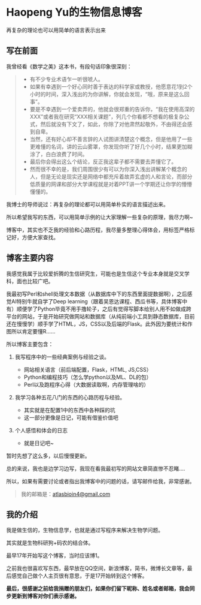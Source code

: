 # Haopeng Yu的生物信息博客

再复杂的理论也可以用简单的语言表示出来

## 写在前面

我曾经看《数学之美》这本书，有段句话印象很深刻：

> * 有不少专业术语乍一听很唬人。
> * 如果有幸遇到一个好心同时善于表达的科学家或教授，他愿意花1到2个小时的时间，深入浅出的为你讲解，你就会发现，“哦，原来是这么回事”。
> * 要是不幸遇到一个爱卖弄的，他就会很郑重的告诉你，“我在使用高深的XXX”或者我在研究“XXX相关课题”，列几个你看都不想看的极复杂公式，然后就没有下文了，如此，你除了对他肃然起敬外，不由得还会感到自卑。
> * 当然，还有好心却不善言辞的人试图讲清楚这个概念，但是他用了一些更难懂的名词，讲的云山雾罩，你发现你听了好几个小时，结果更加糊涂了，白白浪费了时间。
> * 最后你会得出这么个结论，反正我这辈子都不需要去弄懂它了。
> * 然而很不幸的是，我们周围很少有可以为你深入浅出讲解某个概念的人，但是无论是现实还是网络中都充斥着故弄玄虚的人和言论，而部分低质量的网课和部分大学课程就是对着PPT讲一个学期还让你学的懵懵懂懂的。

我博士的导师说过：再复杂的理论都可以用简单朴实的语言描述出来。

所以希望我写的东西，可以用简单示例的让大家理解一些复杂的原理，我尽力啊~

博客中，其实也不乏我的经验和心路历程，我尽量多整理心得体会，用标签严格标记好，方便大家查找。


## 博客主要内容

我感觉我属于比较爱折腾的生信研究生，可能也是生信这个专业本身就是交叉学科，面也比较广吧。

我最初写Perl和shell处理文本数据（从数据库中下的东西里面提数据啊），之后感觉AI特别牛就自学了Deep learning（跟着吴恩达课程、西瓜书等，具体博客中有）顺便学了Python毕竟不用手撸轮子，之后有觉得写脚本给别人用不如做成跨平台的网站，于是开始研究做网站和数据库（从纯前端小工具到静态数据库，目前还在慢慢学）顺手学了HTML，JS，CSS以及后端的Flask。此外因为要统计和作图所以肯定要懂R......

所以博客主要包含：

1. 我写程序中的一些经典案例与经验之谈。

   * 网站相关语言（前后端配置，Flask，HTML, JS,CSS）
   * Python和编程技巧（怎么学python以及ML、DL的包）
   * Perl以及跑程序心得（大数据读取啊，内存管理啥的）

2. 我学习各种五花八门的东西的心路历程与经验。

   * 其实就是在配置1中的东西中各种踩的坑
   * 这一部分更像是日记，可能有借鉴价值吧

3. 个人感悟和体会的日志

   * 就是日记吧~

暂时先想了这么多，以后慢慢更新。

总的来说，我也是边学习边写，我现在看我最初写的网站文章简直惨不忍睹....

所以，如果有需要讨论或者指出我博客中的问题的话，请写邮件给我，非常感谢。

>  我的邮箱是：atlasbioin4@gmail.com

## 我的介绍

我是做生信的，生物信息学，也就是通过写程序来解决生物学问题。

其实就是生物科研狗+码农的结合体。

最早17年开始写这个博客，当时应该博1。

之前我也很喜欢写东西，最早放在QQ空间，新浪博客，简书，微博长文章等，最后感觉自己做个人主页很有意思，于是17开始转到这个博客。

**最后，很感谢之前给我捐赠的朋友们，如果你们留下昵称、姓名或者邮箱，我会同步更新到博客对你们表示感谢。**
